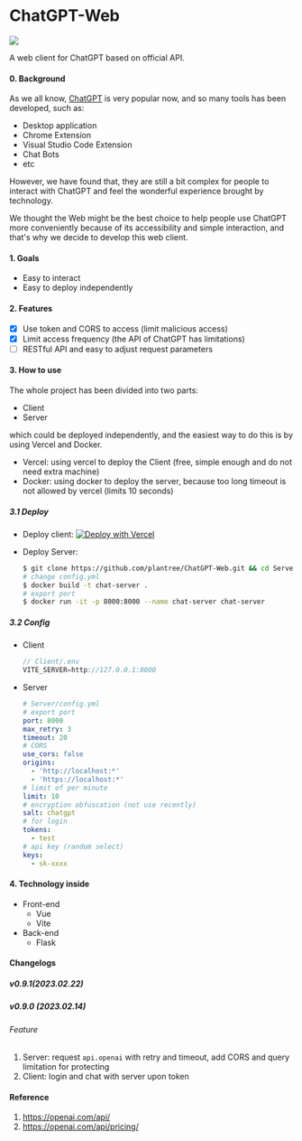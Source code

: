 # ChatGPT-Web
<p align="left">
<a href="https://opensource.org/licenses/MIT"><img src="https://img.shields.io/badge/License-MIT-green.svg"></a>
</p>

A web client for ChatGPT based on official API.

#### 0. Background

As we all know, [ChatGPT](https://openai.com/blog/chatgpt/) is very popular now, and so many tools has been developed, such as:

- Desktop application
- Chrome Extension
- Visual Studio Code Extension
- Chat Bots
- etc

However, we have found that, they are still a bit complex for people to interact with ChatGPT and feel the wonderful experience brought by technology. 

We thought the Web might be the best choice to help people use ChatGPT more conveniently because of its accessibility and simple interaction, and that's why we decide to develop this web client.

#### 1. Goals

- Easy to interact
- Easy to deploy independently

#### 2. Features

- [x] Use token and CORS to access (limit malicious access)
- [x] Limit access frequency (the API of ChatGPT has limitations)
- [ ] RESTful API and easy to adjust request parameters

#### 3. How to use

The whole project has been divided into two parts:

- Client
- Server

which could be deployed independently, and the easiest way to do this is by using Vercel and Docker.

- Vercel: using vercel to deploy the Client (free, simple enough and do not need extra machine)
- Docker: using docker to deploy the server, because too long timeout is not allowed by vercel (limits 10 seconds)

##### 3.1 Deploy

- Deploy client: [![Deploy with Vercel](https://vercel.com/button)](https://vercel.com/new/clone?repository-url=https://github.com/plantree/ChatGPT-Web/tree/main/Client)

- Deploy Server:

  ```bash
  $ git clone https://github.com/plantree/ChatGPT-Web.git && cd Server
  # change config.yml
  $ docker build -t chat-server .
  # export port
  $ docker run -it -p 8000:8000 --name chat-server chat-server
  ```

##### 3.2 Config

- Client

  ```javascript
  // Client/.env
  VITE_SERVER=http://127.0.0.1:8000
  ```
  
- Server

  ```yaml
  # Server/config.yml
  # export port
  port: 8000
  max_retry: 3
  timeout: 20
  # CORS
  use_cors: false
  origins: 
    - 'http://localhost:*'
    - 'https://localhost:*'
  # limit of per minute
  limit: 10
  # encryption obfuscation (not use recently)
  salt: chatgpt
  # for login
  tokens: 
    - test
  # api key (random select)
  keys:
    - sk-xxxx
  ```

#### 4. Technology inside

- Front-end
  - Vue
  - Vite
- Back-end
  - Flask

#### Changelogs

##### v0.9.1(2023.02.22)



##### v0.9.0 (2023.02.14)

###### Feature

1. Server: request `api.openai` with retry and timeout, add CORS and query limitation for protecting
2. Client: login and chat with server upon token

#### Reference

1. https://openai.com/api/
1. https://openai.com/api/pricing/

